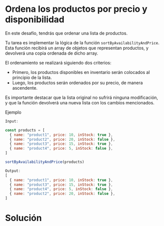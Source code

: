 # Ordena los productos por precio y disponibilidad

En este desafío, tendrás que ordenar una lista de productos.

Tu tarea es implementar la lógica de la función `sortByAvailabilityAndPrice`. Esta función recibirá un array de objetos que representan productos, y devolverá una copia ordenada de dicho array.

El ordenamiento se realizará siguiendo dos criterios:

- Primero, los productos disponibles en inventario serán colocados al principio de la lista.
- Luego, los productos serán ordenados por su precio, de manera ascendente.

Es importante destacar que la lista original no sufrirá ninguna modificación, y que la función devolverá una nueva lista con los cambios mencionados.

Ejemplo

```javascript
Input:

const products = [
  { name: "product1", price: 10, inStock: true },
  { name: "product2", price: 20, inStock: false },
  { name: "product3", price: 15, inStock: true },
  { name: "product4", price: 5, inStock: false },
]

sortByAvailabilityAndPrice(products)

Output:
[
  { name: "product1", price: 10, inStock: true },
  { name: "product3", price: 15, inStock: true },
  { name: "product4", price: 5, inStock: false },
  { name: "product2", price: 20, inStock: false },
]
```

# Solución

```javascript

```
